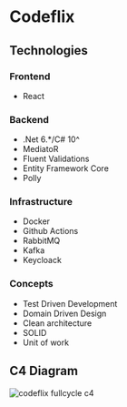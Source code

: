 # Codeflix

## Technologies

### Frontend

- React

### Backend

- .Net 6.*/C# 10^
- MediatoR
- Fluent Validations
- Entity Framework Core
- Polly

### Infrastructure

- Docker
- Github Actions
- RabbitMQ
- Kafka
- Keycloack

### Concepts

- Test Driven Development
- Domain Driven Design
- Clean architecture
- SOLID
- Unit of work

## C4 Diagram

![codeflix fullcycle c4](https://user-images.githubusercontent.com/24505963/185113485-17e9145f-83a0-47ac-b49b-06297b6c595c.png)
